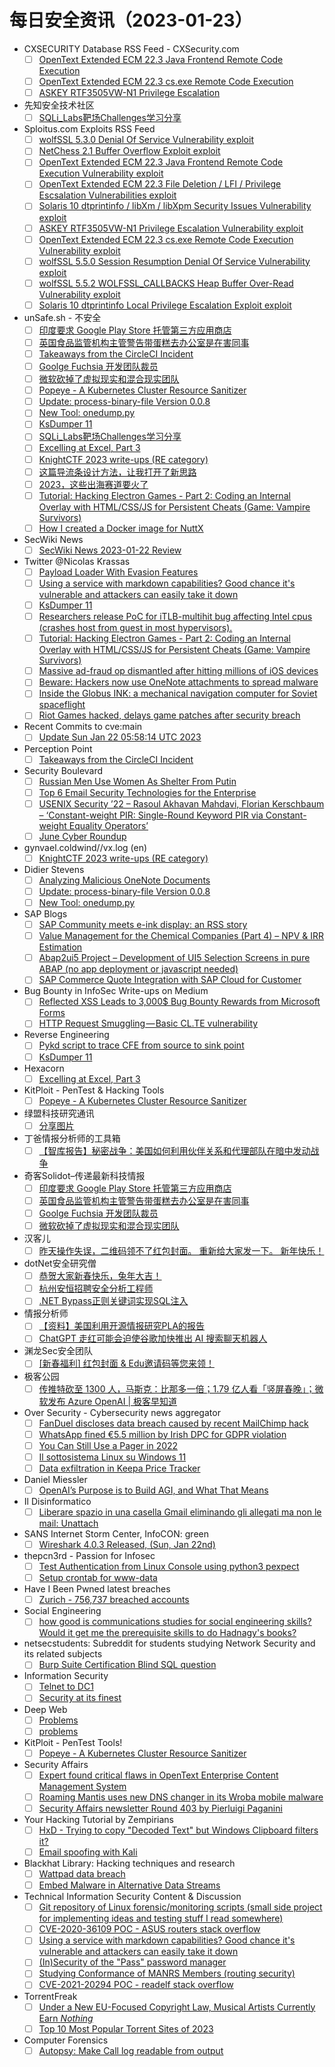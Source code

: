 # 每日安全资讯（2023-01-23）

- CXSECURITY Database RSS Feed - CXSecurity.com
  - [ ] [OpenText Extended ECM 22.3 Java Frontend Remote Code Execution](https://cxsecurity.com/issue/WLB-2023010037)
  - [ ] [OpenText Extended ECM 22.3 cs.exe Remote Code Execution](https://cxsecurity.com/issue/WLB-2023010036)
  - [ ] [ASKEY RTF3505VW-N1 Privilege Escalation](https://cxsecurity.com/issue/WLB-2023010035)
- 先知安全技术社区
  - [ ] [SQLi_Labs靶场Challenges学习分享](https://xz.aliyun.com/t/12061)
- Sploitus.com Exploits RSS Feed
  - [ ] [wolfSSL 5.3.0 Denial Of Service Vulnerability exploit](https://sploitus.com/exploit?id=1337DAY-ID-38163&utm_source=rss&utm_medium=rss)
  - [ ] [NetChess 2.1 Buffer Overflow Exploit exploit](https://sploitus.com/exploit?id=1337DAY-ID-38165&utm_source=rss&utm_medium=rss)
  - [ ] [OpenText Extended ECM 22.3 Java Frontend Remote Code Execution Vulnerability exploit](https://sploitus.com/exploit?id=1337DAY-ID-38168&utm_source=rss&utm_medium=rss)
  - [ ] [OpenText Extended ECM 22.3 File Deletion / LFI / Privilege Escsalation Vulnerabilities exploit](https://sploitus.com/exploit?id=1337DAY-ID-38166&utm_source=rss&utm_medium=rss)
  - [ ] [Solaris 10 dtprintinfo / libXm / libXpm Security Issues Vulnerability exploit](https://sploitus.com/exploit?id=1337DAY-ID-38170&utm_source=rss&utm_medium=rss)
  - [ ] [ASKEY RTF3505VW-N1 Privilege Escalation Vulnerability exploit](https://sploitus.com/exploit?id=1337DAY-ID-38164&utm_source=rss&utm_medium=rss)
  - [ ] [OpenText Extended ECM 22.3 cs.exe Remote Code Execution Vulnerability exploit](https://sploitus.com/exploit?id=1337DAY-ID-38167&utm_source=rss&utm_medium=rss)
  - [ ] [wolfSSL 5.5.0 Session Resumption Denial Of Service Vulnerability exploit](https://sploitus.com/exploit?id=1337DAY-ID-38161&utm_source=rss&utm_medium=rss)
  - [ ] [wolfSSL 5.5.2 WOLFSSL_CALLBACKS Heap Buffer Over-Read Vulnerability exploit](https://sploitus.com/exploit?id=1337DAY-ID-38162&utm_source=rss&utm_medium=rss)
  - [ ] [Solaris 10 dtprintinfo Local Privilege Escalation Exploit exploit](https://sploitus.com/exploit?id=1337DAY-ID-38169&utm_source=rss&utm_medium=rss)
- unSafe.sh - 不安全
  - [ ] [印度要求 Google Play Store 托管第三方应用商店](https://buaq.net/go-146505.html)
  - [ ] [英国食品监管机构主管警告带蛋糕去办公室是在害同事](https://buaq.net/go-146506.html)
  - [ ] [Takeaways from the CircleCI Incident](https://buaq.net/go-146500.html)
  - [ ] [Goolge Fuchsia 开发团队裁员](https://buaq.net/go-146503.html)
  - [ ] [微软砍掉了虚拟现实和混合现实团队](https://buaq.net/go-146504.html)
  - [ ] [Popeye - A Kubernetes Cluster Resource Sanitizer](https://buaq.net/go-146502.html)
  - [ ] [Update: process-binary-file Version 0.0.8](https://buaq.net/go-146492.html)
  - [ ] [New Tool: onedump.py](https://buaq.net/go-146493.html)
  - [ ] [KsDumper 11](https://buaq.net/go-146487.html)
  - [ ] [SQLi_Labs靶场Challenges学习分享](https://buaq.net/go-146495.html)
  - [ ] [Excelling at Excel, Part 3](https://buaq.net/go-146478.html)
  - [ ] [KnightCTF 2023 write-ups (RE category)](https://buaq.net/go-146499.html)
  - [ ] [这篇导流条设计方法，让我打开了新思路](https://buaq.net/go-146509.html)
  - [ ] [2023，这些出海赛道要火了](https://buaq.net/go-146518.html)
  - [ ] [Tutorial: Hacking Electron Games - Part 2: Coding an Internal Overlay with HTML/CSS/JS for Persistent Cheats (Game: Vampire Survivors)](https://buaq.net/go-146463.html)
  - [ ] [How I created a Docker image for NuttX](https://buaq.net/go-146460.html)
- SecWiki News
  - [ ] [SecWiki News 2023-01-22 Review](http://www.sec-wiki.com/?2023-01-22)
- Twitter @Nicolas Krassas
  - [ ] [Payload Loader With Evasion Features](https://twitter.com/Dinosn/status/1617129318622105600)
  - [ ] [Using a service with markdown capabilities? Good chance it's vulnerable and attackers can easily take it down](https://twitter.com/Dinosn/status/1617127095544565766)
  - [ ] [KsDumper 11](https://twitter.com/Dinosn/status/1617127037113622533)
  - [ ] [Researchers release PoC for iTLB-multihit bug affecting Intel cpus (crashes host from guest in most hypervisors).](https://twitter.com/Dinosn/status/1617055135473012736)
  - [ ] [Tutorial: Hacking Electron Games - Part 2: Coding an Internal Overlay with HTML/CSS/JS for Persistent Cheats (Game: Vampire Survivors)](https://twitter.com/Dinosn/status/1617055013347676165)
  - [ ] [Massive ad-fraud op dismantled after hitting millions of iOS devices](https://twitter.com/Dinosn/status/1617054955700981760)
  - [ ] [Beware: Hackers now use OneNote attachments to spread malware](https://twitter.com/Dinosn/status/1617054713580777473)
  - [ ] [Inside the Globus INK: a mechanical navigation computer for Soviet spaceflight](https://twitter.com/Dinosn/status/1617054216186433537)
  - [ ] [Riot Games hacked, delays game patches after security breach](https://twitter.com/Dinosn/status/1617054147844472832)
- Recent Commits to cve:main
  - [ ] [Update Sun Jan 22 05:58:14 UTC 2023](https://github.com/trickest/cve/commit/036efc01cbc344b4de63a70bf408be16e32c3ac8)
- Perception Point
  - [ ] [Takeaways from the CircleCI Incident](https://perception-point.io/blog/attack-trends/takeaways-from-the-circleci-incident/)
- Security Boulevard
  - [ ] [Russian Men Use Women As Shelter From Putin](https://securityboulevard.com/2023/01/russian-men-use-women-as-shelter-from-putin/)
  - [ ] [Top 6 Email Security Technologies for the Enterprise](https://securityboulevard.com/2023/01/top-6-email-security-technologies-for-the-enterprise/)
  - [ ] [USENIX Security ’22 – Rasoul Akhavan Mahdavi, Florian Kerschbaum –  ‘Constant-weight PIR: Single-Round Keyword PIR via Constant-weight Equality Operators’](https://securityboulevard.com/2023/01/usenix-security-22-rasoul-akhavan-mahdavi-florian-kerschbaum-constant-weight-pir-single-round-keyword-pir-via-constant-weight-equality-operators/)
  - [ ] [June Cyber Roundup](https://securityboulevard.com/2023/01/june-cyber-roundup/)
- gynvael.coldwind//vx.log (en)
  - [ ] [KnightCTF 2023 write-ups (RE category)](https://gynvael.coldwind.pl/?id=761)
- Didier Stevens
  - [ ] [Analyzing Malicious OneNote Documents](https://blog.didierstevens.com/2023/01/22/analyzing-malicious-onenote-documents/)
  - [ ] [Update: process-binary-file Version 0.0.8](https://blog.didierstevens.com/2023/01/22/update-process-binary-file-version-0-0-8/)
  - [ ] [New Tool: onedump.py](https://blog.didierstevens.com/2023/01/22/new-tool-onedump-py/)
- SAP Blogs
  - [ ] [SAP Community meets e-ink display: an RSS story](https://blogs.sap.com/2023/01/22/sap-community-meets-e-ink-display-an-rss-story/)
  - [ ] [Value Management for the Chemical Companies (Part 4) – NPV & IRR Estimation](https://blogs.sap.com/2023/01/22/value-management-for-the-chemical-companies-part-4-npv-irr-estimation/)
  - [ ] [Abap2ui5 Project – Development of UI5 Selection Screens in pure ABAP (no app deployment or javascript needed)](https://blogs.sap.com/2023/01/22/abap2ui5-project-development-of-ui5-selection-screens-in-pure-abap-no-app-deployment-or-javascript-needed/)
  - [ ] [SAP Commerce Quote Integration with SAP Cloud for Customer](https://blogs.sap.com/2023/01/22/sap-commerce-quote-integration-with-sap-cloud-for-customer/)
- Bug Bounty in InfoSec Write-ups on Medium
  - [ ] [Reflected XSS Leads to 3,000$ Bug Bounty Rewards from Microsoft Forms](https://infosecwriteups.com/reflected-xss-leads-to-3-000-bug-bounty-rewards-from-microsoft-forms-efe34fc6b261?source=rss----7b722bfd1b8d--bug_bounty)
  - [ ] [HTTP Request Smuggling — Basic CL.TE vulnerability](https://infosecwriteups.com/http-request-smuggling-basic-cl-te-vulnerability-a2975c664c53?source=rss----7b722bfd1b8d--bug_bounty)
- Reverse Engineering
  - [ ] [Pykd script to trace CFE from source to sink point](https://www.reddit.com/r/ReverseEngineering/comments/10io5ge/pykd_script_to_trace_cfe_from_source_to_sink_point/)
  - [ ] [KsDumper 11](https://www.reddit.com/r/ReverseEngineering/comments/10if061/ksdumper_11/)
- Hexacorn
  - [ ] [Excelling at Excel, Part 3](https://www.hexacorn.com/blog/2023/01/22/excelling-at-excel-part-3/)
- KitPloit - PenTest & Hacking Tools
  - [ ] [Popeye - A Kubernetes Cluster Resource Sanitizer](http://www.kitploit.com/2023/01/popeye-kubernetes-cluster-resource.html)
- 绿盟科技研究通讯
  - [ ] [分享图片](https://mp.weixin.qq.com/s?__biz=MzIyODYzNTU2OA==&mid=2247494349&idx=1&sn=00affef861c1c38c89ff6bfc502760a4&chksm=e84c4c12df3bc504a6067b2a91123155b608c93b5fb6fd6529092504a8e255d770abce197284&scene=58&subscene=0#rd)
- 丁爸情报分析师的工具箱
  - [ ] [【智库报告】秘密战争：美国如何利用伙伴关系和代理部队在暗中发动战争](https://mp.weixin.qq.com/s?__biz=MzI2MTE0NTE3Mw==&mid=2651134639&idx=1&sn=6be8a89aef0b3a7dc4f09cd913629924&chksm=f1af6d95c6d8e483c70c9414ba0542886ca34ed76da2d8972b116888397f1387adc5bf8de67f&scene=58&subscene=0#rd)
- 奇客Solidot–传递最新科技情报
  - [ ] [印度要求 Google Play Store 托管第三方应用商店](https://www.solidot.org/story?sid=73943)
  - [ ] [英国食品监管机构主管警告带蛋糕去办公室是在害同事](https://www.solidot.org/story?sid=73942)
  - [ ] [Goolge Fuchsia 开发团队裁员](https://www.solidot.org/story?sid=73941)
  - [ ] [微软砍掉了虚拟现实和混合现实团队](https://www.solidot.org/story?sid=73940)
- 汉客儿
  - [ ] [昨天操作失误，二维码领不了红包封面。
重新给大家发一下。
新年快乐！](https://mp.weixin.qq.com/s?__biz=MzI1NTUzMjUzMQ==&mid=2247484769&idx=1&sn=990694aa5b5eb74fe6c1c8b24331d249&chksm=ea35c9fddd4240ebfeb7862406c8cdcf87dc0cf72cc95e792b23781e14bf6c3b8455081062e5&scene=58&subscene=0#rd)
- dotNet安全研究僧
  - [ ] [恭贺大家新春快乐，兔年大吉！](https://mp.weixin.qq.com/s?__biz=MzUyOTc3NTQ5MA==&mid=2247487141&idx=1&sn=a29eba8625396686c892972b01bc4ce0&chksm=fa5aa048cd2d295eb962e284933f3d1c70ee0597e4d8818413cf6c81c0f537feeb47a4c93692&scene=58&subscene=0#rd)
  - [ ] [杭州安恒招聘安全分析工程师](https://mp.weixin.qq.com/s?__biz=MzUyOTc3NTQ5MA==&mid=2247487141&idx=2&sn=c477a49f5c249d2b564bc60cfbf45671&chksm=fa5aa048cd2d295e84acf82c5e24c1ac9d5434680e29eb4b8ab42c5fe03646f8fa6cad3da817&scene=58&subscene=0#rd)
  - [ ] [.NET Bypass正则关键词实现SQL注入](https://mp.weixin.qq.com/s?__biz=MzUyOTc3NTQ5MA==&mid=2247487141&idx=3&sn=53d0009b2399ab6432ace0bd975ed684&chksm=fa5aa048cd2d295e776673fc7102384b6c4b4d7518c6fef428b566758f2dd2bbead24ac79c83&scene=58&subscene=0#rd)
- 情报分析师
  - [ ] [【资料】美国利用开源情报研究PLA的报告](https://mp.weixin.qq.com/s?__biz=MzA3Mjc1MTkwOA==&mid=2650524312&idx=1&sn=8f61cf849fb79b1f4d62c99a8079d1dc&chksm=8716e4d3b0616dc52c12b9edb02282d0457d0eea4897340d3652cfc10cfb283c65c4e1139135&scene=58&subscene=0#rd)
  - [ ] [ChatGPT 走红可能会迫使谷歌加快推出 AI 搜索聊天机器人](https://mp.weixin.qq.com/s?__biz=MzA3Mjc1MTkwOA==&mid=2650524312&idx=2&sn=9f02ac83820b063c204e4abe403e6d4c&chksm=8716e4d3b0616dc595891aae7b67577098ced5ca338c9fd081e2d106898b5c7394b8c4f6c8dd&scene=58&subscene=0#rd)
- 渊龙Sec安全团队
  - [ ] [[新春福利] 红包封面 & Edu邀请码等您来领！](https://mp.weixin.qq.com/s?__biz=Mzg4NTY0MDg1Mg==&mid=2247484942&idx=1&sn=93abd9275937a0ae9e83ad89674216d9&chksm=cfa49df5f8d314e381bcfb9154c160848cf4eb2c5f8be21abdbdf83fc18b134178a2c8571420&scene=58&subscene=0#rd)
- 极客公园
  - [ ] [传推特砍至 1300 人，马斯克：比那多一倍；1.79 亿人看「竖屏春晚」；微软发布 Azure OpenAI | 极客早知道](https://mp.weixin.qq.com/s?__biz=MTMwNDMwODQ0MQ==&mid=2652980975&idx=1&sn=7bbe05bcfb0b16122b05cee217de5a31&chksm=7e543b594923b24ffbed8bd2eeb01cad8ee44d77dcb38568fcd506eefb5f891b009412310266&scene=58&subscene=0#rd)
- Over Security - Cybersecurity news aggregator
  - [ ] [FanDuel discloses data breach caused by recent MailChimp hack](https://www.bleepingcomputer.com/news/security/fanduel-discloses-data-breach-caused-by-recent-mailchimp-hack/)
  - [ ] [WhatsApp fined €5.5 million by Irish DPC for GDPR violation](https://www.bleepingcomputer.com/news/security/whatsapp-fined-55-million-by-irish-dpc-for-gdpr-violation/)
  - [ ] [You Can Still Use a Pager in 2022](https://debugger.medium.com/howto-using-a-pager-in-the-21st-century-6a57454ecde8)
  - [ ] [Il sottosistema Linux su Windows 11](https://hackerjournal.it/11211/il-sottosistema-linux-su-windows-11/)
  - [ ] [Data exfiltration in Keepa Price Tracker](https://palant.info/2021/08/02/data-exfiltration-in-keepa-price-tracker/)
- Daniel Miessler
  - [ ] [OpenAI’s Purpose is to Build AGI, and What That Means](https://danielmiessler.com/blog/openais-purpose-is-to-build-agi-and-what-that-means/)
- Il Disinformatico
  - [ ] [Liberare spazio in una casella Gmail eliminando gli allegati ma non le mail: Unattach](http://attivissimo.blogspot.com/2023/01/liberare-spazio-in-una-casella-gmail.html)
- SANS Internet Storm Center, InfoCON: green
  - [ ] [Wireshark 4.0.3 Released, (Sun, Jan 22nd)](https://isc.sans.edu/diary/rss/29460)
- thepcn3rd - Passion for Infosec
  - [ ] [Test Authentication from Linux Console using python3 pexpect](https://thepcn3rd.blogspot.com/2023/01/test-authentication-from-linux-console.html)
  - [ ] [Setup crontab for www-data](https://thepcn3rd.blogspot.com/2023/01/setup-crontab-for-www-data.html)
- Have I Been Pwned latest breaches
  - [ ] [Zurich - 756,737 breached accounts](https://haveibeenpwned.com/PwnedWebsites#Zurich)
- Social Engineering
  - [ ] [how good is communications studies for social engineering skills? Would it get me the prerequisite skills to do Hadnagy's books?](https://www.reddit.com/r/SocialEngineering/comments/10icfgb/how_good_is_communications_studies_for_social/)
- netsecstudents: Subreddit for students studying Network Security and its related subjects
  - [ ] [Burp Suite Certification Blind SQL question](https://www.reddit.com/r/netsecstudents/comments/10iy4jz/burp_suite_certification_blind_sql_question/)
- Information Security
  - [ ] [Telnet to DC1](https://www.reddit.com/r/Information_Security/comments/10iutfw/telnet_to_dc1/)
  - [ ] [Security at its finest](https://www.reddit.com/r/Information_Security/comments/10iauh5/security_at_its_finest/)
- Deep Web
  - [ ] [Problems](https://www.reddit.com/r/deepweb/comments/10ic5nq/problems/)
  - [ ] [problems](https://www.reddit.com/r/deepweb/comments/10ic61j/problems/)
- KitPloit - PenTest Tools!
  - [ ] [Popeye - A Kubernetes Cluster Resource Sanitizer](http://www.kitploit.com/2023/01/popeye-kubernetes-cluster-resource.html)
- Security Affairs
  - [ ] [Expert found critical flaws in OpenText Enterprise Content Management System](https://securityaffairs.com/141157/security/opentext-critical-flaws.html)
  - [ ] [Roaming Mantis uses new DNS changer in its Wroba mobile malware](https://securityaffairs.com/141137/malware/roaming-mantis-wroba-malware.html)
  - [ ] [Security Affairs newsletter Round 403 by Pierluigi Paganini](https://securityaffairs.com/141132/breaking-news/security-affairs-newsletter-round-403-by-pierluigi-paganini.html)
- Your Hacking Tutorial by Zempirians
  - [ ] [HxD - Trying to copy "Decoded Text" but Windows Clipboard filters it?](https://www.reddit.com/r/HowToHack/comments/10islqq/hxd_trying_to_copy_decoded_text_but_windows/)
  - [ ] [Email spoofing with Kali](https://www.reddit.com/r/HowToHack/comments/10is88a/email_spoofing_with_kali/)
- Blackhat Library: Hacking techniques and research
  - [ ] [Wattpad data breach](https://www.reddit.com/r/blackhat/comments/10ikhp1/wattpad_data_breach/)
  - [ ] [Embed Malware in Alternative Data Streams](https://www.reddit.com/r/blackhat/comments/10i9c3g/embed_malware_in_alternative_data_streams/)
- Technical Information Security Content & Discussion
  - [ ] [Git repository of Linux forensic/monitoring scripts (small side project for implementing ideas and testing stuff I read somewhere)](https://www.reddit.com/r/netsec/comments/10ii1ga/git_repository_of_linux_forensicmonitoring/)
  - [ ] [CVE-2020-36109 POC - ASUS routers stack overflow](https://www.reddit.com/r/netsec/comments/10io9nq/cve202036109_poc_asus_routers_stack_overflow/)
  - [ ] [Using a service with markdown capabilities? Good chance it's vulnerable and attackers can easily take it down](https://www.reddit.com/r/netsec/comments/10ieok9/using_a_service_with_markdown_capabilities_good/)
  - [ ] [(In)Security of the "Pass" password manager](https://www.reddit.com/r/netsec/comments/10inbuq/insecurity_of_the_pass_password_manager/)
  - [ ] [Studying Conformance of MANRS Members (routing security)](https://www.reddit.com/r/netsec/comments/10ikdzz/studying_conformance_of_manrs_members_routing/)
  - [ ] [CVE-2021-20294 POC - readelf stack overflow](https://www.reddit.com/r/netsec/comments/10inxru/cve202120294_poc_readelf_stack_overflow/)
- TorrentFreak
  - [ ] [Under a New EU-Focused Copyright Law, Musical Artists Currently Earn *Nothing*](https://torrentfreak.com/under-new-eu-focused-copyright-law-musical-artists-currently-earn-nothing-230122/)
  - [ ] [Top 10 Most Popular Torrent Sites of 2023](https://torrentfreak.com/top-torrent-sites/)
- Computer Forensics
  - [ ] [Autopsy: Make Call log readable from output](https://www.reddit.com/r/computerforensics/comments/10iqoz4/autopsy_make_call_log_readable_from_output/)
